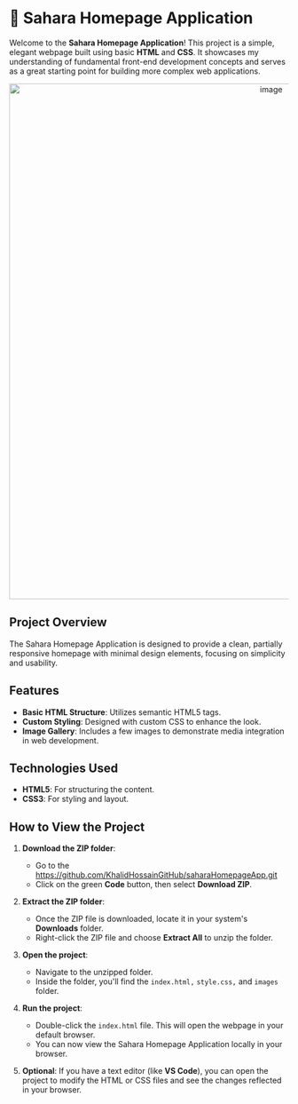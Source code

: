 # 🌵 Sahara Homepage Application

Welcome to the **Sahara Homepage Application**! This project is a simple, elegant webpage built using basic **HTML** and **CSS**. It showcases my understanding of fundamental front-end development concepts and serves as a great starting point for building more complex web applications.

<p align="center">
  <img width="929" alt="image" src="https://github.com/user-attachments/assets/1810fd2b-952e-4f15-80fd-ba20bd3a347e">
</p>

## Project Overview

The Sahara Homepage Application is designed to provide a clean, partially responsive homepage with minimal design elements, focusing on simplicity and usability.

## Features

- **Basic HTML Structure**: Utilizes semantic HTML5 tags.
- **Custom Styling**: Designed with custom CSS to enhance the look.
- **Image Gallery**: Includes a few images to demonstrate media integration in web development.

## Technologies Used

- **HTML5**: For structuring the content.
- **CSS3**: For styling and layout.

## How to View the Project

1. **Download the ZIP folder**:
   - Go to the https://github.com/KhalidHossainGitHub/saharaHomepageApp.git
   - Click on the green **Code** button, then select **Download ZIP**.

2. **Extract the ZIP folder**:
   - Once the ZIP file is downloaded, locate it in your system's **Downloads** folder.
   - Right-click the ZIP file and choose **Extract All** to unzip the folder.

3. **Open the project**:
   - Navigate to the unzipped folder.
   - Inside the folder, you'll find the `index.html,` `style.css,` and `images` folder.

4. **Run the project**:
   - Double-click the `index.html` file. This will open the webpage in your default browser.
   - You can now view the Sahara Homepage Application locally in your browser.

5. **Optional**: If you have a text editor (like **VS Code**), you can open the project to modify the HTML or CSS files and see the changes reflected in your browser.

